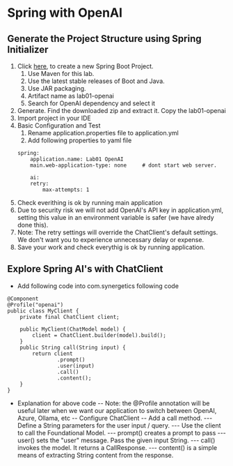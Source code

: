 # Spring with OpenAI
## Generate the Project Structure using Spring Initializer
1. Click [here](https://start.spring.io), to create a new Spring Boot Project.
    1. Use Maven for this lab.
    1. Use the latest stable releases of Boot and Java.
    1. Use JAR packaging.
    1. Artifact name as lab01-openai
    1. Search for OpenAI dependency and select it
1. Generate. Find the downloaded zip and extract it. Copy the lab01-openai
1. Import project in your IDE
1. Basic Configuration and Test
    1. Rename application.properties file to application.yml
    1. Add following properties to yaml file
    ```
    spring:
        application.name: Lab01 OpenAI
        main.web-application-type: none     # dont start web server.
    
        ai:
        retry:
            max-attempts: 1
    ```    
1. Check everithing is ok by running main application
1. Due to security risk we will not add OpenAI's API key in application.yml, setting this value in an environment variable is safer (we have alredy done this).
1. Note: The retry settings will override the ChatClient's default settings. We don't want you to experience unnecessary delay or expense.
1. Save your work and check everythig is ok by running application.


## Explore Spring AI's with ChatClient
- Add following code into com.synergetics following code
```
@Component
@Profile("openai")
public class MyClient {
    private final ChatClient client;

    public MyClient(ChatModel model) {
        client = ChatClient.builder(model).build();
    }
    public String call(String input) {
        return client
                .prompt()
                .user(input)
                .call()
                .content();
    }
}
```
- Explanation for above code
    -- Note: the @Profile annotation will be useful later when we want our application to switch between OpenAI, Azure, Ollama, etc
    -- Configure ChatClient
    -- Add a call method.
        --- Define a String parameters for the user input / query.
        --- Use the client to call the Foundational Model.
        --- prompt() creates a prompt to pass
        --- user() sets the "user" message. Pass the given input String.
        --- call() invokes the model. It returns a CallResponse.
        --- content() is a simple means of extracting String content from the response. 
        
